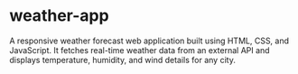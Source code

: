 # weather-app
A responsive weather forecast web application built using HTML, CSS, and JavaScript. It fetches real-time weather data from an external API and displays temperature, humidity, and wind details for any city.
